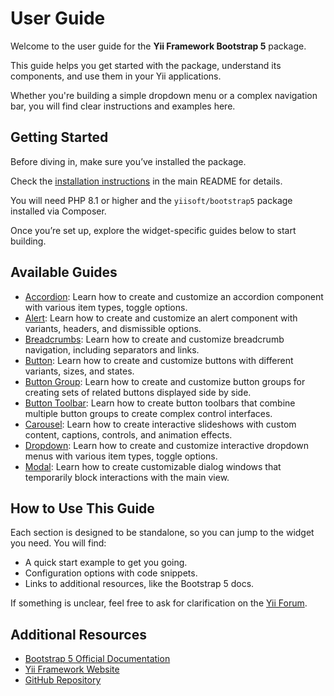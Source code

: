 # User Guide

Welcome to the user guide for the **Yii Framework Bootstrap 5** package.

This guide helps you get started with the package, understand its components, and use them in your Yii applications.

Whether you're building a simple dropdown menu or a complex navigation bar, you will find clear instructions and 
examples here.

## Getting Started

Before diving in, make sure you’ve installed the package.

Check the [installation instructions](/README.md#installation) in the main README for details.

You will need PHP 8.1 or higher and the `yiisoft/bootstrap5` package installed via Composer.

Once you’re set up, explore the widget-specific guides below to start building.

## Available Guides

- [Accordion](accordion.md): Learn how to create and customize an accordion component with various item types, 
  toggle options.
- [Alert](alert.md): Learn how to create and customize an alert component with variants, headers, and dismissible 
  options.
- [Breadcrumbs](breadcrumbs.md): Learn how to create and customize breadcrumb navigation, including separators and
  links.
- [Button](button.md): Learn how to create and customize buttons with different variants, sizes, and states.
- [Button Group](button-group.md): Learn how to create and customize button groups for creating sets of related 
  buttons displayed side by side.
- [Button Toolbar](button-toolbar.md): Learn how to create button toolbars that combine multiple button groups to create
  complex control interfaces.
- [Carousel](carousel.md): Learn how to create interactive slideshows with custom content, captions, controls, and animation
  effects.
- [Dropdown](dropdown.md): Learn how to create and customize interactive dropdown menus with various item types, toggle
  options.
- [Modal](modal.md): Learn how to create customizable dialog windows that temporarily block interactions with the main view.

## How to Use This Guide

Each section is designed to be standalone, so you can jump to the widget you need. You will find:
- A quick start example to get you going.
- Configuration options with code snippets.
- Links to additional resources, like the Bootstrap 5 docs.

If something is unclear, feel free to ask for clarification on the [Yii Forum](https://forum.yiiframework.com/c/yii-3-0/63).

## Additional Resources

- [Bootstrap 5 Official Documentation](https://getbootstrap.com/docs/5.3/getting-started/introduction/)
- [Yii Framework Website](https://www.yiiframework.com/)
- [GitHub Repository](https://github.com/yiisoft/bootstrap5)
